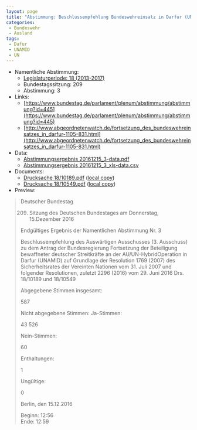 ```yaml
---
layout: page
title: "Abstimmung: Beschlussempfehlung Bundeswehreinsatz in Darfur (UNAMID)"
categories:
 - Bundeswehr
 - Ausland
tags:
 - Dafur
 - UNAMID
 - UN
---
```


* Namentliche Abstimmung:
    * [Legislaturperiode: 18 (2013-2017)](https://de.wikipedia.org/wiki/18._Deutscher_Bundestag)
    * Bundestagssitzung: 209
    * Abstimmung: 3
* Links: 
    * [https://www.bundestag.de/parlament/plenum/abstimmung/abstimmung?id=445](https://www.bundestag.de/parlament/plenum/abstimmung/abstimmung?id=445)
    * [http://www.abgeordnetenwatch.de/fortsetzung_des_bundeswehreinsatzes_in_darfur-1105-831.html](http://www.abgeordnetenwatch.de/fortsetzung_des_bundeswehreinsatzes_in_darfur-1105-831.html)
* Data: 
    * [Abstimmungsergebnis 20161215_3-data.pdf](/res/abstimmungsliste/20161215_3-data.pdf)
    * [Abstimmungsergebnis 20161215_3_xls-data.csv](/res/abstimmungsliste/analyses/20161215_3_xls-data.csv)
* Documents: 
    * [Drucksache 18/10189.pdf](http://dip21.bundestag.de/dip21/btd/18/101/1810189.pdf) ([local copy](/res/abstimmungsdaten/018-209-03/1810189.pdf))
    * [Drucksache 18/10549.pdf](http://dip21.bundestag.de/dip21/btd/18/105/1810549.pdf) ([local copy](/res/abstimmungsdaten/018-209-03/1810549.pdf))
* Preview: 
> Deutscher Bundestag
> 
> 209. Sitzung des Deutschen Bundestages
> am Donnerstag, 15.Dezember 2016
> 
> Endgültiges Ergebnis der Namentlichen Abstimmung Nr. 3
> 
> Beschlussempfehlung des Auswärtigen Ausschusses (3. Ausschuss) zu dem Antrag der
> Bundesregierung
> Fortsetzung der Beteiligung bewaffneter deutscher Streitkräfte an der AU/UN-HybridOperation in Darfur (UNAMID) auf Grundlage der Resolution 1769 (2007) des
> Sicherheitsrates der Vereinten Nationen vom 31. Juli 2007 und folgender Resolutionen,
> zuletzt 2296 (2016) vom 29. Juni 2016
> Drs. 18/10189 und 18/10549
> 
> Abgegebene Stimmen insgesamt:
> 
> 587
> 
> Nicht abgegebene Stimmen:
> Ja-Stimmen:
> 
> 43
> 526
> 
> Nein-Stimmen:
> 
> 60
> 
> Enthaltungen:
> 
> 1
> 
> Ungültige:
> 
> 0
> 
> Berlin, den 15.12.2016
> 
> Beginn: 12:56  
> Ende: 12:59

